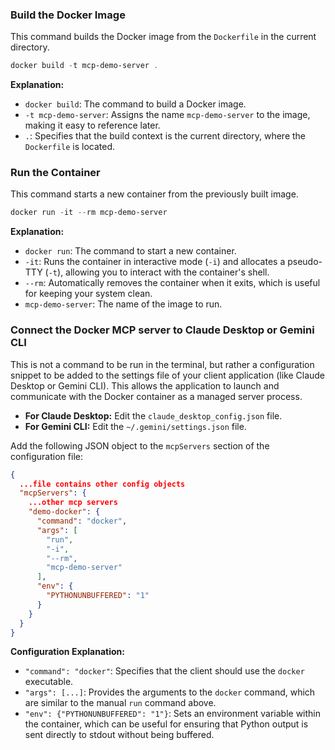### Build the Docker Image

This command builds the Docker image from the `Dockerfile` in the current directory.

```powershell
docker build -t mcp-demo-server . 
```
**Explanation:**
- `docker build`: The command to build a Docker image.
- `-t mcp-demo-server`: Assigns the name `mcp-demo-server` to the image, making it easy to reference later.
- `.`: Specifies that the build context is the current directory, where the `Dockerfile` is located.

### Run the Container

This command starts a new container from the previously built image.

```powershell
docker run -it --rm mcp-demo-server
```
**Explanation:**
- `docker run`: The command to start a new container.
- `-it`: Runs the container in interactive mode (`-i`) and allocates a pseudo-TTY (`-t`), allowing you to interact with the container's shell.
- `--rm`: Automatically removes the container when it exits, which is useful for keeping your system clean.
- `mcp-demo-server`: The name of the image to run.

### Connect the Docker MCP server to Claude Desktop or Gemini CLI

This is not a command to be run in the terminal, but rather a configuration snippet to be added to the settings file of your client application (like Claude Desktop or Gemini CLI). This allows the application to launch and communicate with the Docker container as a managed server process.

- **For Claude Desktop:** Edit the `claude_desktop_config.json` file.
- **For Gemini CLI:** Edit the `~/.gemini/settings.json` file.

Add the following JSON object to the `mcpServers` section of the configuration file:

```json
{
  ...file contains other config objects
  "mcpServers": {
    ...other mcp servers
    "demo-docker": {
      "command": "docker",
      "args": [
        "run",
        "-i",
        "--rm",
        "mcp-demo-server"
      ],
      "env": {
        "PYTHONUNBUFFERED": "1"
      }
    }
  }
}
```
**Configuration Explanation:**
- `"command": "docker"`: Specifies that the client should use the `docker` executable.
- `"args": [...]`: Provides the arguments to the `docker` command, which are similar to the manual `run` command above.
- `"env": {"PYTHONUNBUFFERED": "1"}`: Sets an environment variable within the container, which can be useful for ensuring that Python output is sent directly to stdout without being buffered.
